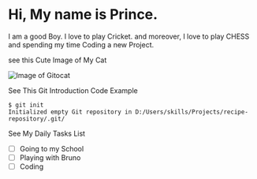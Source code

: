 # Hi, My name is Prince.

I am a good Boy. I love to play Cricket. and moreover, I love to play CHESS and spending my time Coding a new Project.


see this Cute Image of My Cat 

![Image of   Gitocat](https://octodex.github.com/images/yaktocat.png)


See This Git Introduction Code Example

```
$ git init
Initialized empty Git repository in D:/Users/skills/Projects/recipe-repository/.git/
```

See My Daily Tasks List

- [ ] Going to my School
- [ ] Playing with Bruno
- [ ] Coding
